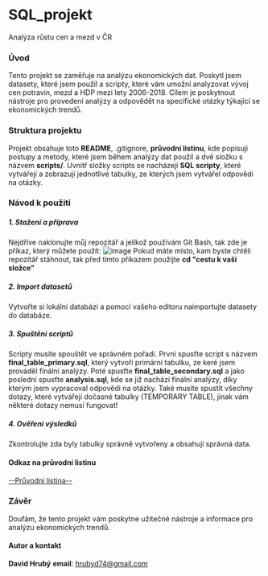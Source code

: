 # SQL_projekt
Analýza růstu cen a mezd v ČR

### Úvod
Tento projekt se zaměřuje na analýzu ekonomických dat. Poskytl jsem datasety, které jsem použil a scripty, které vám umožní analyzovat vývoj cen potravin, mezd a HDP mezi lety 2006-2018. Cílem je poskytnout nástroje pro provedení analýzy a odpovědět na specifické otázky týkající se ekonomických trendů.

### Struktura projektu
Projekt obsahuje toto **README**, .gitignore, **průvodní listinu**, kde popisuji postupy a metody, které jsem během analýzy dat použil a dvě složku s názvem **scripts/**. Uvnitř složky scripts se nacházejí **SQL scripty**, které vytvářejí a zobrazují jednotlivé tabulky, ze kterých jsem vytvářel odpovědi na otázky.

### Návod k použití
##### **1. Stažení a příprava**
Nejdříve naklonujte můj repozitář a jelikož používám Git Bash, tak zde je příkaz, který můžete použít:
![image](https://github.com/user-attachments/assets/4359d781-fe92-4d62-932a-c5e59a023b5a)
Pokud máte místo, kam byste chtěli repozitář stáhnout, tak před tímto příkazem použijte **cd "cestu k vaší složce"**
##### **2. Import datasetů**
Vytvořte si lokální databázi a pomocí vašeho editoru naimportujte datasety do databáze.
##### **3. Spuštění scriptů**
Scripty musíte spouštět ve správném pořadí. První spusťte script s názvem **final_table_primary.sql**, který vytvoří primární tabulku, ze keré jsem prováděl finální analýzy. Poté spusťte **final_table_secondary.sql** a jako poslední spusťte **analysis.sql**, kde se již nachází finální analýzy, díky kterým jsem vypracoval odpovědi na otázky. Také musíte spustit všechny dotazy, které vytvářejí dočasné tabulky (TEMPORARY TABLE), jinak vám některé dotazy nemusí fungovat!
##### **4. Ověření výsledků**
Zkontrolujte zda byly tabulky správně vytvořeny a obsahují správná data.
#### **Odkaz na průvodní listinu**
[--Průvodní listina--](https://github.com/Sa1jax/SQL_projekt/blob/main/pruvodni_listina.pdf)

### Závěr
Doufám, že tento projekt vám poskytne užitečné nástroje a informace pro analýzu ekonomických trendů.

#### Autor a kontakt
**David Hrubý**
**email**: hrubyd74@gmail.com

